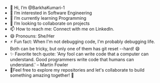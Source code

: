 - 👋 Hi, I’m @BarkhaKumari-1
- 👀 I’m interested in Software Engineering 
- 🌱 I’m currently learning Programming 
- 💞️ I’m looking to collaborate on projects
- 📫 How to reach me: Connect with me on LinkedIn.
- 😄 Pronouns: She/Her
- ⚡ Fun fact: When I'm not debugging code, I'm probably debugging life. Both can be tricky, but only one of them has git reset --hard! 😄
- ✨ Favorite tech quote: 'Any fool can write code that a computer can understand. Good programmers write code that humans can understand.' – Martin Fowler
- 👋Feel free to explore my repositories and let's collaborate to build something amazing together! 🚀
<!---
BarkhaKumari-1/BarkhaKumari-1 is a ✨ special ✨ repository because its `README.md` (this file) appears on your GitHub profile.
You can click the Preview link to take a look at your changes.
--->
